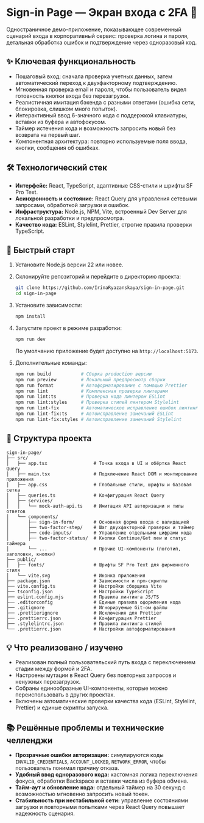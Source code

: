 # Sign-in Page — Экран входа с 2FA 🔐

Одностраничное демо-приложение, показывающее современный сценарий входа в корпоративный сервис:
проверка логина и пароля, детальная обработка ошибок и подтверждение через одноразовый код.

## ✨ Ключевая функциональность

- Пошаговый вход: сначала проверка учетных данных, затем автоматический переход к двухфакторному
  подтверждению.
- Мгновенная проверка email и пароля, чтобы пользователь видел готовность кнопки входа без
  перезагрузки.
- Реалистичная имитация бэкенда с разными ответами (ошибка сети, блокировка, слишком много попыток).
- Интерактивный ввод 6-значного кода с поддержкой клавиатуры, вставки из буфера и автофокусом.
- Таймер истечения кода и возможность запросить новый без возврата на первый шаг.
- Компонентная архитектура: повторно используемые поля ввода, кнопки, сообщения об ошибках.

## 🛠️ Технологический стек

- **Интерфейс:** React, TypeScript, адаптивные CSS-стили и шрифты SF Pro Text.
- **Асинхронность и состояние:** React Query для управления сетевыми запросами, обработкой загрузки
  и ошибок.
- **Инфраструктура:** Node.js, NPM, Vite, встроенный Dev Server для локальной разработки и
  предпросмотра.
- **Качество кода:** ESLint, Stylelint, Prettier, строгие правила проверки TypeScript.

## 🚀 Быстрый старт

1. Установите Node.js версии 22 или новее.
2. Склонируйте репозиторий и перейдите в директорию проекта:

   ```bash
   git clone https://github.com/IrinaRyazanskaya/sign-in-page.git
   cd sign-in-page
   ```

3. Установите зависимости:

   ```bash
   npm install
   ```

4. Запустите проект в режиме разработки:

   ```bash
   npm run dev
   ```

   По умолчанию приложение будет доступно на `http://localhost:5173`.

5. Дополнительные команды:

   ```bash
   npm run build           # Сборка production версии
   npm run preview         # Локальный предпросмотр сборки
   npm run format          # Автоформатирование с помощью Prettier
   npm run lint            # Комплексная проверка линтерами
   npm run lint:ts         # Проверка кода линтером ESLint
   npm run lint:styles     # Проверка стилей линтером Stylelint
   npm run lint-fix        # Автоматическое исправление ошибок линтинга
   npm run lint-fix:ts     # Автоисправление замечаний ESLint
   npm run lint-fix:styles # Автоисправление замечаний Stylelint
   ```

## 📁 Структура проекта

```text
sign-in-page/
├── src/
│   ├── app.tsx                 # Точка входа в UI и обёртка React Query
│   ├── main.tsx                # Подключение React DOM и монтирование приложения
│   ├── app.css                 # Глобальные стили, шрифты и базовая сетка
│   ├── queries.ts              # Конфигурация React Query
│   ├── services/
│   │   └── mock-auth-api.ts    # Имитация API авторизации и типы ответов
│   └── components/
│       ├── sign-in-form/       # Основная форма входа с валидацией
│       ├── two-factor-step/    # Шаг двухфакторной проверки и таймер
│       ├── code-inputs/        # Управление отдельными цифрами кода
│       ├── two-factor-status/  # Кнопки Continue/Get new и статус таймера
│       └── ...                 # Прочие UI-компоненты (логотип, заголовки, кнопки)
├── public/
│   ├── fonts/                  # Шрифты SF Pro Text для фирменного стиля
│   └── vite.svg                # Иконка приложения
├── package.json                # Зависимости и npm-скрипты
├── vite.config.ts              # Настройки сборщика Vite
├── tsconfig.json               # Настройки TypeScript
├── eslint.config.mjs           # Правила линтинга JS/TS
├── .editorconfig               # Единые правила оформления кода
├── .gitignore                  # Игнорируемые Git-ом файлы
├── .prettierignore             # Исключения для Prettier
├── .prettierrc.json            # Конфигурация Prettier
├── .stylelintrc.json           # Правила линтинга стилей
└── .prettierrc.json            # Настройки автоформатирования
```

## 💡 Что реализовано / изучено

- Реализован полный пользовательский путь входа с переключением стадии между формой и 2FA.
- Настроены мутации в React Query без повторных запросов и ненужных перезагрузок.
- Собраны единообразные UI-компоненты, которые можно переиспользовать в других проектах.
- Включены автоматические проверки качества кода (ESLint, Stylelint, Prettier) и единые скрипты
  запуска.

## 📚 Решённые проблемы и технические челленджи

- **Прозрачные ошибки авторизации:** симулируются коды `INVALID_CREDENTIALS`, `ACCOUNT_LOCKED`,
  `NETWORK_ERROR`, чтобы пользователь понимал причину отказа.
- **Удобный ввод одноразового кода:** кастомная логика переключения фокуса, обработки Backspace и
  вставки числа из буфера обмена.
- **Тайм-аут и обновление кода:** отдельный таймер на 30 секунд с возможностью мгновенно запросить
  новый токен.
- **Стабильность при нестабильной сети:** управление состояниями загрузки и повторными попытками
  через React Query повышает надежность сценария.
